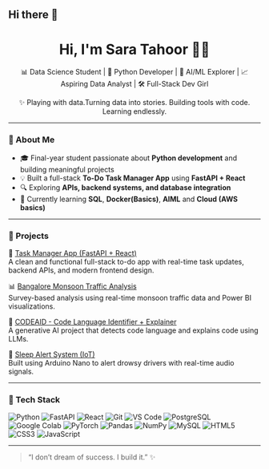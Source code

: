 ## Hi there 👋

<h1 align="center">Hi, I'm Sara Tahoor 👩‍💻</h1>
<p align="center">
  📊 Data Science Student | 🐍 Python Developer | 🤖 AI/ML Explorer | 📈 Aspiring Data Analyst | 🛠️ Full-Stack Dev Girl
</p>
<p align="center">
  ✨ Playing with data.Turning data into stories. Building tools with code. Learning endlessly.
</p>

---

### 🌟 About Me

- 🎓 Final-year student passionate about **Python development** and building meaningful projects
- 💡 Built a full-stack **To-Do Task Manager App** using **FastAPI + React**
- 🔍 Exploring **APIs, backend systems, and database integration**
- 🌱 Currently learning **SQL**, **Docker(Basics)**, **AIML** and **Cloud (AWS basics)**

---

### 🚀 Projects

📝 [Task Manager App (FastAPI + React)](https://github.com/Saratahoor/task-manager-app)  
A clean and functional full-stack to-do app with real-time task updates, backend APIs, and modern frontend design.

📊 [Bangalore Monsoon Traffic Analysis](#)  
Survey-based analysis using real-time monsoon traffic data and Power BI visualizations.

🤖 [CODEAID - Code Language Identifier + Explainer](#)  
A generative AI project that detects code language and explains code using LLMs.

🔔 [Sleep Alert System (IoT)](#)  
Built using Arduino Nano to alert drowsy drivers with real-time audio signals.

---

### 💼 Tech Stack

![Python](https://img.shields.io/badge/-Python-3776AB?style=flat&logo=python&logoColor=white)
![FastAPI](https://img.shields.io/badge/-FastAPI-009688?style=flat&logo=fastapi&logoColor=white)
![React](https://img.shields.io/badge/-React-61DAFB?style=flat&logo=react&logoColor=black)
![Git](https://img.shields.io/badge/-Git-F05032?style=flat&logo=git&logoColor=white)
![VS Code](https://img.shields.io/badge/-VSCode-007ACC?style=flat&logo=visual-studio-code&logoColor=white)
![PostgreSQL](https://img.shields.io/badge/-PostgreSQL-336791?style=flat&logo=postgresql&logoColor=white)
![Google Colab](https://img.shields.io/badge/-Google%20Colab-F9AB00?style=flat&logo=googlecolab&logoColor=white)
![PyTorch](https://img.shields.io/badge/-PyTorch-EE4C2C?style=flat&logo=pytorch&logoColor=white)
![Pandas](https://img.shields.io/badge/-Pandas-150458?style=flat&logo=pandas)
![NumPy](https://img.shields.io/badge/-NumPy-013243?style=flat&logo=numpy)
![MySQL](https://img.shields.io/badge/-MySQL-4479A1?style=flat&logo=mysql&logoColor=white)
![HTML5](https://img.shields.io/badge/-HTML5-E34F26?style=flat&logo=html5&logoColor=white)
![CSS3](https://img.shields.io/badge/-CSS3-1572B6?style=flat&logo=css3&logoColor=white)
![JavaScript](https://img.shields.io/badge/-JavaScript-F7DF1E?style=flat&logo=javascript&logoColor=black)

---

> “I don’t dream of success. I build it.” ✨


<!--
**Saratahoor/SaraTahoor** is a ✨ _special_ ✨ repository because its `README.md` (this file) appears on your GitHub profile.

Here are some ideas to get you started:

- 🔭 I’m currently working on ...
- 🌱 I’m currently learning ...
- 👯 I’m looking to collaborate on ...
- 🤔 I’m looking for help with ...
- 💬 Ask me about ...
- 📫 How to reach me: ...
- 😄 Pronouns: ...
- ⚡ Fun fact: ...
-->
